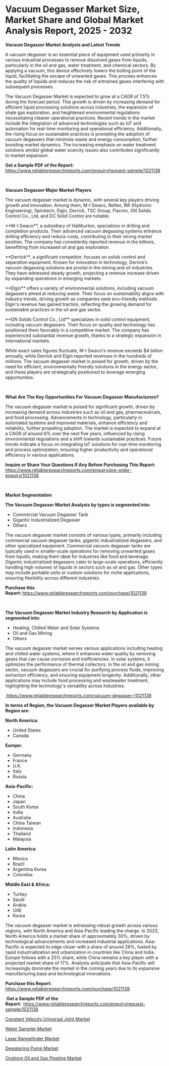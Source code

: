 <p><h1>Vacuum Degasser Market Size, Market Share and Global Market Analysis Report, 2025 - 2032</h1></p><p><strong>Vacuum Degasser Market Analysis and Latest Trends</strong></p>
<p><p>A vacuum degasser is an essential piece of equipment used primarily in various industrial processes to remove dissolved gases from liquids, particularly in the oil and gas, water treatment, and chemical sectors. By applying a vacuum, this device effectively lowers the boiling point of the liquid, facilitating the escape of unwanted gases. This process enhances the quality of liquids and reduces the risk of entrained gases interfering with subsequent processes.</p><p>The Vacuum Degasser Market is expected to grow at a CAGR of 7.5% during the forecast period. This growth is driven by increasing demand for efficient liquid processing solutions across industries, the expansion of shale gas exploration, and heightened environmental regulations necessitating cleaner operational practices. Recent trends in the market include the integration of advanced technologies such as IoT and automation for real-time monitoring and operational efficiency. Additionally, the rising focus on sustainable practices is prompting the adoption of vacuum degassers that minimize waste and energy consumption, further boosting market dynamics. The increasing emphasis on water treatment solutions amidst global water scarcity issues also contributes significantly to market expansion.</p></p>
<p><strong>Get a Sample PDF of the Report:&nbsp;</strong> <a href="https://www.reliableresearchreports.com/enquiry/request-sample/1021138?utm_campaign=31&utm_medium=2&utm_source=Github&utm_content=ia&utm_term=18022025&utm_id=vacuum-degasser">https://www.reliableresearchreports.com/enquiry/request-sample/1021138</a></p>
<p>&nbsp;</p>
<p><strong>Vacuum Degasser Major Market Players</strong></p>
<p><p>The vacuum degasser market is dynamic, with several key players driving growth and innovation. Among them, M-I Swaco, Reflex, IMI (Hydronic Engineering), Spirotech, Elgin, Derrick, TSC Group, Flacmo, GN Solids Control Co., Ltd, and DC Solid Control are notable.</p><p>**M-I Swaco**, a subsidiary of Halliburton, specializes in drilling and completion products. Their advanced vacuum degassing systems enhance drilling efficiency and reduce costs, contributing to their strong market position. The company has consistently reported revenue in the billions, benefitting from increased oil and gas exploration.</p><p>**Derrick**, a significant competitor, focuses on solids control and separation equipment. Known for innovation in technology, Derrick’s vacuum degassing solutions are pivotal in the mining and oil industries. They have witnessed steady growth, projecting a revenue increase driven by expanding operations in emerging markets.</p><p>**Elgin** offers a variety of environmental solutions, including vacuum degassers aimed at reducing waste. Their focus on sustainability aligns with industry trends, driving growth as companies seek eco-friendly methods. Elgin's revenue has gained traction, reflecting the growing demand for sustainable practices in the oil and gas sector.</p><p>**GN Solids Control Co., Ltd** specializes in solid control equipment, including vacuum degassers. Their focus on quality and technology has positioned them favorably in a competitive market. The company has experienced substantial revenue growth, thanks to a strategic expansion in international markets.</p><p>While exact sales figures fluctuate, M-I Swaco's revenue exceeds $4 billion annually, while Derrick and Elgin reported revenues in the hundreds of millions. The vacuum degasser market is poised for growth, driven by the need for efficient, environmentally friendly solutions in the energy sector, and these players are strategically positioned to leverage emerging opportunities.</p></p>
<p>&nbsp;</p>
<p><strong>What Are The Key Opportunities For Vacuum Degasser Manufacturers?</strong></p>
<p><p>The vacuum degasser market is poised for significant growth, driven by increasing demand across industries such as oil and gas, pharmaceuticals, and food processing. Advancements in technology, particularly in automated systems and improved materials, enhance efficiency and reliability, further propelling adoption. The market is expected to expand at a CAGR of around 6% over the next five years, influenced by rising environmental regulations and a shift towards sustainable practices. Future trends indicate a focus on integrating IoT solutions for real-time monitoring and process optimization, ensuring higher productivity and operational efficiency in various applications.</p></p>
<p><strong>Inquire or Share Your Questions If Any Before Purchasing This Report:</strong> <a href="https://www.reliableresearchreports.com/enquiry/pre-order-enquiry/1021138?utm_campaign=31&utm_medium=2&utm_source=Github&utm_content=ia&utm_term=18022025&utm_id=vacuum-degasser">https://www.reliableresearchreports.com/enquiry/pre-order-enquiry/1021138</a></p>
<p>&nbsp;</p>
<p><strong>Market Segmentation</strong></p>
<p><strong>The Vacuum Degasser Market Analysis by types is segmented into:</strong></p>
<p><ul><li>Commercial Vacuum Degasser Tank</li><li>Gigantic Industrialized Degasser</li><li>Others</li></ul></p>
<p><p>The vacuum degasser market consists of various types, primarily including commercial vacuum degasser tanks, gigantic industrialized degassers, and other specialized equipment. Commercial vacuum degasser tanks are typically used in smaller-scale operations for removing unwanted gases from liquids, making them ideal for industries like food and beverage. Gigantic industrialized degassers cater to large-scale operations, efficiently handling high volumes of liquids in sectors such as oil and gas. Other types may include portable units or custom solutions for niche applications, ensuring flexibility across different industries.</p></p>
<p><strong>Purchase this Report:&nbsp;</strong><a href="https://www.reliableresearchreports.com/purchase/1021138?utm_campaign=31&utm_medium=2&utm_source=Github&utm_content=ia&utm_term=18022025&utm_id=vacuum-degasser">https://www.reliableresearchreports.com/purchase/1021138</a></p>
<p>&nbsp;</p>
<p><strong>The Vacuum Degasser Market Industry Research by Application is segmented into:</strong></p>
<p><ul><li>Heating, Chilled Water and Solar Systems</li><li>Oil and Gas Mining</li><li>Others</li></ul></p>
<p><p>The vacuum degasser market serves various applications including heating and chilled water systems, where it enhances water quality by removing gases that can cause corrosion and inefficiencies. In solar systems, it optimizes the performance of thermal collectors. In the oil and gas mining sector, vacuum degassers are crucial for purifying process fluids, improving extraction efficiency, and ensuring equipment longevity. Additionally, other applications may include food processing and wastewater treatment, highlighting the technology's versatility across industries.</p></p>
<p><a href="https://www.reliableresearchreports.com/vacuum-degasser-r1021138?utm_campaign=31&utm_medium=2&utm_source=Github&utm_content=ia&utm_term=18022025&utm_id=vacuum-degasser">&nbsp;https://www.reliableresearchreports.com/vacuum-degasser-r1021138</a></p>
<p><strong>In terms of Region, the Vacuum Degasser Market Players available by Region are:</strong></p>
<p>
    <p> <strong> North America: </strong>
        <ul>
            <li>United States</li>
            <li>Canada</li>
        </ul>
        </p> 
    <p> <strong> Europe: </strong>
        <ul>
            <li>Germany</li>
            <li>France</li>
            <li>U.K.</li>
            <li>Italy</li>
            <li>Russia</li>
        </ul>
        </p> 
    <p> <strong> Asia-Pacific: </strong>
        <ul>
            <li>China</li>
            <li>Japan</li>
            <li>South Korea</li>
            <li>India</li>
            <li>Australia</li>
            <li>China Taiwan</li>
            <li>Indonesia</li>
            <li>Thailand</li>
            <li>Malaysia</li>
        </ul>
        </p> 
    <p> <strong> Latin America: </strong>
        <ul>
            <li>Mexico</li>
            <li>Brazil</li>
            <li>Argentina Korea</li>
            <li>Colombia</li>
        </ul>
        </p> 
    <p> <strong> Middle East & Africa: </strong>
        <ul>
            <li>Turkey</li>
            <li>Saudi</li>
            <li>Arabia</li>
            <li>UAE</li>
            <li>Korea</li>
        </ul>
    </p>
    </p>
<p><p>The vacuum degasser market is witnessing robust growth across various regions, with North America and Asia-Pacific leading the charge. In 2023, North America holds a market share of approximately 30%, driven by technological advancements and increased industrial applications. Asia-Pacific is expected to edge closer with a share of around 28%, fueled by rapid industrialization and urbanization in countries like China and India. Europe follows with a 25% share, while China remains a key player with a projected market share of 17%. Analysts anticipate that Asia-Pacific will increasingly dominate the market in the coming years due to its expansive manufacturing base and technological innovations.</p></p>
<p><strong>Purchase this Report: </strong><a href="https://www.reliableresearchreports.com/purchase/1021138?utm_campaign=31&utm_medium=2&utm_source=Github&utm_content=ia&utm_term=18022025&utm_id=vacuum-degasser">https://www.reliableresearchreports.com/purchase/1021138</a></p>
<p>&nbsp;<strong>Get a Sample PDF of the Report:&nbsp;&nbsp;</strong><a href="https://www.reliableresearchreports.com/enquiry/request-sample/1021138?utm_campaign=31&utm_medium=2&utm_source=Github&utm_content=ia&utm_term=18022025&utm_id=vacuum-degasser">https://www.reliableresearchreports.com/enquiry/request-sample/1021138</a></p>
<p><strong></strong></p>
<p><p><a href="https://github.com/bogganbillie6969/Market-Research-Report-List-1/blob/main/constant-velocity-universal-joint-market.md?utm_campaign=31&utm_medium=2&utm_source=Github&utm_content=ia&utm_term=18022025&utm_id=vacuum-degasser">Constant Velocity Universal Joint Market</a></p><p><a href="https://github.com/zupankocka/Market-Research-Report-List-1/blob/main/water-sampler-market.md?utm_campaign=31&utm_medium=2&utm_source=Github&utm_content=ia&utm_term=18022025&utm_id=vacuum-degasser">Water Sampler Market</a></p><p><a href="https://github.com/boisetwa16/Market-Research-Report-List-1/blob/main/laser-rangefinder-market.md?utm_campaign=31&utm_medium=2&utm_source=Github&utm_content=ia&utm_term=18022025&utm_id=vacuum-degasser">Laser Rangefinder Market</a></p><p><a href="https://github.com/donnettaletizia/Market-Research-Report-List-1/blob/main/dewatering-pump-market.md?utm_campaign=31&utm_medium=2&utm_source=Github&utm_content=ia&utm_term=18022025&utm_id=vacuum-degasser">Dewatering Pump Market</a></p><p><a href="https://github.com/crooneinis80/Market-Research-Report-List-1/blob/main/onshore-oil-and-gas-pipeline-market.md?utm_campaign=31&utm_medium=2&utm_source=Github&utm_content=ia&utm_term=18022025&utm_id=vacuum-degasser">Onshore Oil and Gas Pipeline Market</a></p></p>